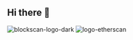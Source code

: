 ## Hi there 👋

<!--
**roseteromeo56/roseteromeo56** is a ✨ _special_ ✨ repository because its `README.md` (this file) appears on your GitHub profile.

Here are some ideas to get you started:

- 🔭 I’m currently working on ...
- 🌱 I’m currently learning ...
- 👯 I’m looking to collaborate on ...
- 🤔 I’m looking for help with ...
- 💬 Ask me about ...
- 📫 How to reach me: ...
- 😄 Pronouns: ...
- ⚡ Fun fact: ...
-->
![blockscan-logo-dark](https://github.com/user-attachments/assets/2f9997d5-5531-4d0f-8754-1ebf19e9abfc)
![logo-etherscan](https://github.com/user-attachments/assets/902d71b1-f89f-43df-9198-0f96269359da)
